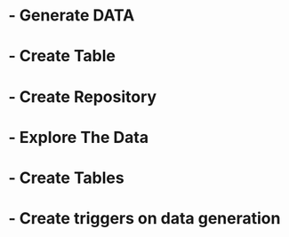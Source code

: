 # - Generate DATA 
# - Create Table 
# - Create Repository
# - Explore The Data 
# - Create Tables

# - Create triggers on data generation